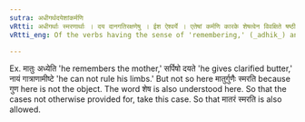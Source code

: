 ```yaml
---
sutra: अधीगर्थदयेशांकर्मणि
vRtti: अधीगर्थाः स्मरणार्थाः । दय दानगतिरक्षणेषु । ईश ऐश्वर्ये । एतेषां कर्मणि कारके शेषत्वेन विवक्षिते षष्ठी विभक्तिर्भवति ॥
vRtti_eng: Of the verbs having the sense of 'remembering,' (_adhik_) and of _daya_ 'to give,' 'to pity' 'to protect,' 'to move,' and of _isa_ 'to rule or be master of,' the object takes the sixth case-affix.

---
```

Ex. मातुः अध्येति 'he remembers the mother,' सर्पिषो दयते 'he gives clarified butter,' नायं गात्राणामीष्टे 'he can not rule his limbs.' But not so here मातुर्गुणैः स्मरति because गुण here is not the object. The word शेष is also understood here. So that the cases not otherwise provided for, take this case. So that मातरं स्मरति is also allowed.